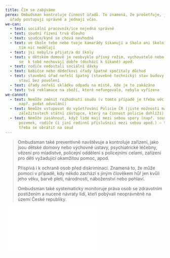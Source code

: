 ```yaml
---
title: Čím se zabýváme
perex: Ombudsman kontroluje činnost úřadů. To znamená, že prošetřuje, jestli
  úřady postupují správně a jednají včas.
we-can:
  - text: sociální pracovník/ice nejedná správně
  - text: soudní řízení trvá dlouho
  - text: soudce/kyně se chová nevhodně
  - text: ve škole tebe nebo tvoje kamarády šikanují a škola ani školní inspekce s
      tím nic nedělají
  - text: jsi nebyl/a přijat/a do školy
  - text: v dětském domově je neobvykle přísný režim, vychovatelé nebo ostatní děti
      se  k tobě nechovají dobře (dochází k šikaně) apod.
  - text: rodiče nedostali sociální dávky
  - text: babičce nebo dědečkovi úřady špatně spočítaly důchod
  - text: stavební úřad neřeší špatný (stavebně technický) stav budovy nebo soused
      staví bez povolení
  - text: úřady neřeší skládku odpadu na místě, kde je to zakázáno
  - text: tvá reklamace na zboží, které nefungovalo, nebyla vyřízena
we-cannot:
  - text: Nemůže změnit rozhodnutí soudu (v tomto případě je třeba věc řešit jinak,
      např. podat odvolání)
  - text: Nemůže vstupovat do vyšetřování Policie ČR (jisté možnosti má v těchto
      záležitostech státní zástupce, který na činnost policie dohlíží)
  - text: Nemůže zasáhnout, když lidé mají mezi sebou spory (např. sousedé o
      pozemek, rodiče či jiní rodinní příslušníci mezi sebou apod.) – tady je
      třeba se obrátit na soud
---
```

> Ombudsman také preventivně navštěvuje a kontroluje zařízení, jako jsou dětské domovy nebo výchovné ústavy, psychiatrické léčebny, vězení pro mladistvé, policejní oddělení s policejními celami, zařízení pro děti vyžadující okamžitou pomoc, apod.
>
> Přispívá i k ochraně osob před diskriminací. Znamená to, že může pomoci v případě, kdy někdo zachází s jiným člověkem hůř jen kvůli jeho věku, barvě pleti, národnosti, náboženství nebo pohlaví.
>
> Ombudsman také systematicky monitoruje práva osob se zdravotním postižením a nucené návraty lidí, kteří pobývali neoprávněně na území České republiky.

![Informační leták o působnosti ombudsmana](/media/letak_-_ombudsman_detem_cestina_.pdf "Ombudsman dětem")